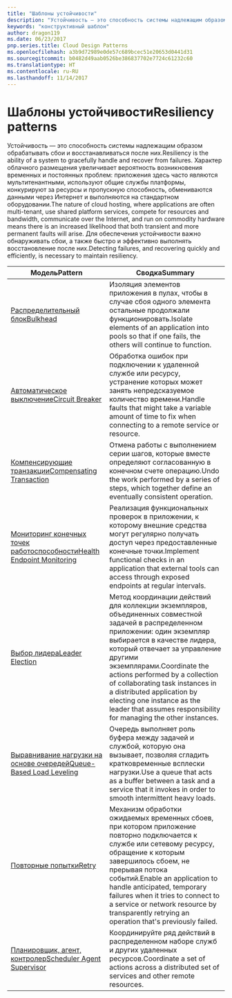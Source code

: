 ```yaml
---
title: "Шаблоны устойчивости"
description: "Устойчивость — это способность системы надлежащим образом обрабатывать сбои и восстанавливаться после них. Характер облачного размещения увеличивает вероятность возникновения временных и постоянных проблем: приложения здесь часто являются мультитенантными, используют общие службы платформы, конкурируют за ресурсы и пропускную способность, обмениваются данными через Интернет и выполняются на стандартном оборудовании. Для обеспечения устойчивости важно обнаруживать сбои, а также быстро и эффективно выполнять восстановление после них."
keywords: "конструктивный шаблон"
author: dragon119
ms.date: 06/23/2017
pnp.series.title: Cloud Design Patterns
ms.openlocfilehash: a3b9d72989e0de57c689bcec51e20653d0441d31
ms.sourcegitcommit: b0482d49aab0526be386837702e7724c61232c60
ms.translationtype: HT
ms.contentlocale: ru-RU
ms.lasthandoff: 11/14/2017
---
```

# <a name="resiliency-patterns"></a><span data-ttu-id="5ce7c-106">Шаблоны устойчивости</span><span class="sxs-lookup"><span data-stu-id="5ce7c-106">Resiliency patterns</span></span>

<span data-ttu-id="5ce7c-107">Устойчивость — это способность системы надлежащим образом обрабатывать сбои и восстанавливаться после них.</span><span class="sxs-lookup"><span data-stu-id="5ce7c-107">Resiliency is the ability of a system to gracefully handle and recover from failures.</span></span> <span data-ttu-id="5ce7c-108">Характер облачного размещения увеличивает вероятность возникновения временных и постоянных проблем: приложения здесь часто являются мультитенантными, используют общие службы платформы, конкурируют за ресурсы и пропускную способность, обмениваются данными через Интернет и выполняются на стандартном оборудовании.</span><span class="sxs-lookup"><span data-stu-id="5ce7c-108">The nature of cloud hosting, where applications are often multi-tenant, use shared platform services, compete for resources and bandwidth, communicate over the Internet, and run on commodity hardware means there is an increased likelihood that both transient and more permanent faults will arise.</span></span> <span data-ttu-id="5ce7c-109">Для обеспечения устойчивости важно обнаруживать сбои, а также быстро и эффективно выполнять восстановление после них.</span><span class="sxs-lookup"><span data-stu-id="5ce7c-109">Detecting failures, and recovering quickly and efficiently, is necessary to maintain resiliency.</span></span>

| <span data-ttu-id="5ce7c-110">Модель</span><span class="sxs-lookup"><span data-stu-id="5ce7c-110">Pattern</span></span> | <span data-ttu-id="5ce7c-111">Сводка</span><span class="sxs-lookup"><span data-stu-id="5ce7c-111">Summary</span></span> |
| ------- | ------- |
| [<span data-ttu-id="5ce7c-112">Распределительный блок</span><span class="sxs-lookup"><span data-stu-id="5ce7c-112">Bulkhead</span></span>](../bulkhead.md) | <span data-ttu-id="5ce7c-113">Изоляция элементов приложения в пулах, чтобы в случае сбоя одного элемента остальные продолжали функционировать.</span><span class="sxs-lookup"><span data-stu-id="5ce7c-113">Isolate elements of an application into pools so that if one fails, the others will continue to function.</span></span> |
| [<span data-ttu-id="5ce7c-114">Автоматическое выключение</span><span class="sxs-lookup"><span data-stu-id="5ce7c-114">Circuit Breaker</span></span>](../circuit-breaker.md) | <span data-ttu-id="5ce7c-115">Обработка ошибок при подключении к удаленной службе или ресурсу, устранение которых может занять непредсказуемое количество времени.</span><span class="sxs-lookup"><span data-stu-id="5ce7c-115">Handle faults that might take a variable amount of time to fix when connecting to a remote service or resource.</span></span> |
| [<span data-ttu-id="5ce7c-116">Компенсирующие транзакции</span><span class="sxs-lookup"><span data-stu-id="5ce7c-116">Compensating Transaction</span></span>](../compensating-transaction.md) | <span data-ttu-id="5ce7c-117">Отмена работы с выполнением серии шагов, которые вместе определяют согласованную в конечном счете операцию.</span><span class="sxs-lookup"><span data-stu-id="5ce7c-117">Undo the work performed by a series of steps, which together define an eventually consistent operation.</span></span> |
| [<span data-ttu-id="5ce7c-118">Мониторинг конечных точек работоспособности</span><span class="sxs-lookup"><span data-stu-id="5ce7c-118">Health Endpoint Monitoring</span></span>](../health-endpoint-monitoring.md) | <span data-ttu-id="5ce7c-119">Реализация функциональных проверок в приложении, к которому внешние средства могут регулярно получать доступ через предоставленные конечные точки.</span><span class="sxs-lookup"><span data-stu-id="5ce7c-119">Implement functional checks in an application that external tools can access through exposed endpoints at regular intervals.</span></span> |
| [<span data-ttu-id="5ce7c-120">Выбор лидера</span><span class="sxs-lookup"><span data-stu-id="5ce7c-120">Leader Election</span></span>](../leader-election.md) | <span data-ttu-id="5ce7c-121">Метод координации действий для коллекции экземпляров, объединенных совместной задачей в распределенном приложении: один экземпляр выбирается в качестве лидера, который отвечает за управление другими экземплярами.</span><span class="sxs-lookup"><span data-stu-id="5ce7c-121">Coordinate the actions performed by a collection of collaborating task instances in a distributed application by electing one instance as the leader that assumes responsibility for managing the other instances.</span></span> |
| [<span data-ttu-id="5ce7c-122">Выравнивание нагрузки на основе очередей</span><span class="sxs-lookup"><span data-stu-id="5ce7c-122">Queue-Based Load Leveling</span></span>](../queue-based-load-leveling.md) | <span data-ttu-id="5ce7c-123">Очередь выполняет роль буфера между задачей и службой, которую она вызывает, позволяя сгладить кратковременные всплески нагрузки.</span><span class="sxs-lookup"><span data-stu-id="5ce7c-123">Use a queue that acts as a buffer between a task and a service that it invokes in order to smooth intermittent heavy loads.</span></span> |
| [<span data-ttu-id="5ce7c-124">Повторные попытки</span><span class="sxs-lookup"><span data-stu-id="5ce7c-124">Retry</span></span>](../retry.md) | <span data-ttu-id="5ce7c-125">Механизм обработки ожидаемых временных сбоев, при котором приложение повторно подключается к службе или сетевому ресурсу, обращение к которым завершилось сбоем, не прерывая потока событий.</span><span class="sxs-lookup"><span data-stu-id="5ce7c-125">Enable an application to handle anticipated, temporary failures when it tries to connect to a service or network resource by transparently retrying an operation that's previously failed.</span></span> |
| [<span data-ttu-id="5ce7c-126">Планировщик, агент, контролер</span><span class="sxs-lookup"><span data-stu-id="5ce7c-126">Scheduler Agent Supervisor</span></span>](../scheduler-agent-supervisor.md) | <span data-ttu-id="5ce7c-127">Координируйте ряд действий в распределенном наборе служб и других удаленных ресурсов.</span><span class="sxs-lookup"><span data-stu-id="5ce7c-127">Coordinate a set of actions across a distributed set of services and other remote resources.</span></span> |